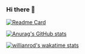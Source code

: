 ### Hi there 👋

[![Readme Card](https://github-readme-stats.vercel.app/api/pin/?username=tsun0705&repo=TIL&theme=dark&hide_border=true)](https://github.com/tsun0705/ViewCloset_deeplearning)

[![Anurag's GitHub stats](https://github-readme-stats.vercel.app/api?username=tsun0705&hide=prs&count_private=true&include_all_commits=true&theme=dracula&hide_border=false)](https://github.com/tsun0705)

[![willianrod's wakatime stats](https://github-readme-stats.vercel.app/api/wakatime?username=Ollie&v=2&theme=dracula&layout=compact)](https://github.com/tsun0705)


<!--
**tsun0705/tsun0705** is a ✨ _special_ ✨ repository because its `README.md` (this file) appears on your GitHub profile.

Here are some ideas to get you started:

- 🔭 I’m currently working on ...
- 🌱 I’m currently learning ...
- 👯 I’m looking to collaborate on ...
- 🤔 I’m looking for help with ...
- 💬 Ask me about ...
- 📫 How to reach me: ...
- 😄 Pronouns: ...
- ⚡ Fun fact: ...
-->
